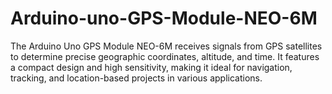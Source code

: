 # Arduino-uno-GPS-Module-NEO-6M
The Arduino Uno GPS Module NEO-6M receives signals from GPS satellites to determine precise geographic coordinates, altitude, and time. It features a compact design and high sensitivity, making it ideal for navigation, tracking, and location-based projects in various applications.
